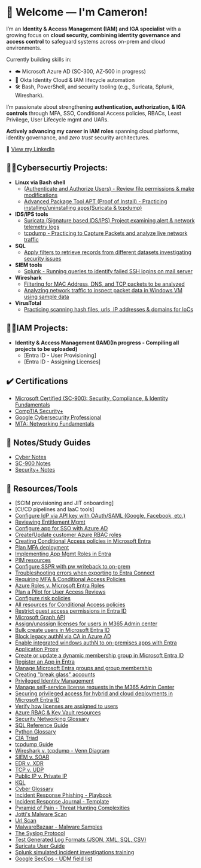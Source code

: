 <h1> 👋 Welcome — I'm Cameron! </h1>

I’m an **Identity & Access Management (IAM) and IGA specialist** with a growing focus on **cloud security, combining identity governance and access control** to safeguard systems across on-prem and cloud environments.

Currently building skills in:
- ☁️ Microsoft Azure AD (SC-300, AZ-500 in progress)
- 🔐 Okta Identity Cloud & IAM lifecycle automation
- 🛠️ Bash, PowerShell, and security tooling (e.g., Suricata, Splunk, Wireshark).

I’m passionate about strengthening **authentication, authorization, & IGA controls** through MFA, SSO, Conditional Access policies, RBACs, Least Privilege, User Lifecycle mgmt and UARs.  

**Actively advancing my career in IAM roles** spanning cloud platforms, identity governance, and *zero trust* security architectures.

🔗 [View my LinkedIn](https://linkedin.com/in/cam-malone) 


<h2>👨‍💻Cybersecurtiy Projects:</h2>

- <b>Linux via Bash shell</b>
  - [(Authenticate and Authorize Users) - Review file permissions & make modifications](https://github.com/cammalone/ProjectDB/blob/main/File%20Permissions.pdf)
  - [Advanced Package Tool APT (Proof of Install) -  Practicing installing/uninstalling apps(Suricata & tcpdump)](https://github.com/cammalone/ProjectDB/blob/main/Screenshots%20from%20Labs.pdf)
- <b>IDS/IPS tools</b>
  - [Suricata (Signature based IDS/IPS) Project examining alert & network telemetry logs](https://github.com/cammalone/ProjectDB/blob/main/Suricata%20Log%20Practice.pdf)
  - [tcpdump - Practicing to Capture Packets and analyze live network traffic](https://github.com/cammalone/ProjectDB/blob/main/tcpdump%20capturing%20packets.pdf)
- <b>SQL</b>
  - [Apply filters to retrieve records from different datasets investigating security issues](https://github.com/cammalone/ProjectDB/blob/main/Apply%20filters%20to%20SQL%20queries.pdf)
- <b>SIEM tools</b>
  - [Splunk - Running queries to identify failed SSH logins on mail server](https://github.com/cammalone/ProjectDB/blob/main/Querying%20in%20Splunk%20SIEM%20Tool.pdf)
- <b>Wireshark</b>
  - [Filtering for MAC Address, DNS, and TCP packets to be analyzed](https://github.com/cammalone/ProjectDB/blob/main/Filtering%20DNS%2C%20MAC%2C%20TCP%20pcap.pdf)
  - [Analyzing network traffic to inspect packet data in Windows VM using sample data](https://github.com/cammalone/ProjectDB/blob/main/Analyzing%20packets%20using%20Wireshark.pdf)
- <b>VirusTotal</b>
    - [Practicing scanning hash files, urls, IP addresses & domains for IoCs](https://github.com/cammalone/ProjectDB/blob/main/Scanning%20Hashes.pdf)
    
<h2>👨‍💻IAM Projects:</h2>

- <b>Identity & Access Management (IAM)(In progress - Compiling all projects to be uploaded)</b>
  - [Entra ID - User Provisioning]
  - [Entra ID - Assigning Licenses]


<h2> ✔️ Certifications</h2>

  - [Microsoft Certified (SC-900): Security, Compliance, & Identity Fundamentals](https://learn.microsoft.com/en-us/users/cameronmalone-9362/credentials/61007c2fafd2676a?ref=https%3A%2F%2Fwww.linkedin.com%2F)
  - [CompTIA Security+](https://www.credly.com/badges/2b696683-5b5e-4301-8ff8-65944343a7f1/linked_in_profile)
  - [Google Cybersecurity Professional](https://www.coursera.org/account/accomplishments/specialization/5DOGGDCNBON0)
  - [MTA: Networking Fundamentals](https://www.credly.com/badges/8c999ea6-77af-4bfa-a5f2-d01da5ccd609/linked_in_profile)


<h2>📝 Notes/Study Guides</h2>
  
  - [Cyber Notes](https://github.com/cammalone/NotesStudyGuides/blob/main/Cy%20Cert%20Notes.pdf)
  - [SC-900 Notes](https://github.com/cammalone/NotesStudyGuides/blob/main/SC%20900%20Notes.pdf)
  - [Security+ Notes](https://github.com/cammalone/NotesStudyGuides/blob/main/SECURITY%2B%20Notes.pdf)

<h2>🧰 Resources/Tools </h2>

  - [SCIM provisioning and JIT onboarding]
  - [CI/CD pipelines and IaaC tools]
  - [Configure IdP via API key with OAuth/SAML (Google, Facebook, etc.)](https://learn.microsoft.com/en-us/training/modules/implement-manage-external-identities/13-configure-identity-providers)
  - [Reviewing Entitlement Mgmt](https://learn.microsoft.com/en-us/training/modules/plan-implement-entitlement-management/8-review-per-user-entitlements)
  - [Configure app for SSO with Azure AD](https://learn.microsoft.com/en-us/entra/identity/saas-apps/github-enterprise-cloud-enterprise-account-tutorial)
  - [Create/Update customer Azure RBAC roles](https://learn.microsoft.com/en-us/azure/role-based-access-control/custom-roles)
  - [Creating Conditional Access policies in Microsoft Entra](https://learn.microsoft.com/en-us/entra/identity/conditional-access/overview)
  - [Plan MFA deployment](https://learn.microsoft.com/en-us/entra/identity/authentication/howto-mfa-getstarted#enforcing-registration)
  - [Implementing App Mgmt Roles in Entra](https://learn.microsoft.com/en-us/training/modules/plan-design-integration-of-enterprise-apps-for-sso/5-design-implement-app-management-roles)
  - [PIM resources](https://learn.microsoft.com/en-us/training/modules/plan-implement-privileged-access/2-define-strategy-for-administrative-users)
  - [Configure SSPR with pw writeback to on-prem](https://www.youtube.com/watch?v=rA8TvhNcCvQ)
  - [Troubleshooting errors when exporting to Entra Connect](https://learn.microsoft.com/en-us/training/modules/implement-manage-hybrid-identity/7-trouble-shoot-synchronization-errors)
  - [Requiring MFA & Conditional Access Policies](https://learn.microsoft.com/en-us/entra/identity/conditional-access/policy-all-users-mfa-strength)
  - [Azure Roles v. Microsoft Entra Roles](https://learn.microsoft.com/en-us/azure/role-based-access-control/rbac-and-directory-admin-roles)
  - [Plan a Pilot for User Access Reviews](https://learn.microsoft.com/en-us/training/modules/plan-implement-manage-access-review/2-plan-for-access-reviews)
  - [Configure risk policies](https://learn.microsoft.com/en-us/entra/id-protection/howto-identity-protection-configure-risk-policies)
  - [All resources for Conditional Access policies](https://learn.microsoft.com/en-us/training/modules/plan-implement-administer-conditional-access/13-summary-resources)
  - [Restrict guest access permissions in Entra ID](https://learn.microsoft.com/en-us/entra/identity/users/users-restrict-guest-permissions)
  - [Microsoft Graph API](https://developer.microsoft.com/en-us/graph)
  - [Assign/unassign licenses for users in M365 Admin center](https://learn.microsoft.com/en-us/microsoft-365/admin/manage/assign-licenses-to-users?view=o365-worldwide)
  - [Bulk create users in Microsoft Entra ID](https://learn.microsoft.com/en-us/entra/identity/users/users-bulk-add)
  - [Block legacy authN via CA in Azure AD](https://learn.microsoft.com/en-us/entra/identity/conditional-access/policy-block-legacy-authentication)
  - [Enable integrated windows authN to on-premises apps with Entra Application Proxy](https://mslearn.cloudguides.com/guides/Provide%20secure%20remote%20access%20to%20on-premises%20applications%20with%20Azure%20AD%20Application%20Proxy)
  - [Create or update a dynamic membership group in Microsoft Entra ID](https://learn.microsoft.com/en-us/entra/identity/users/groups-create-rule)
  - [Register an App in Entra](https://learn.microsoft.com/en-us/training/modules/implement-app-registration/4-register-application)
  - [Manage Microsoft Entra groups and group membership](https://learn.microsoft.com/en-us/entra/fundamentals/how-to-manage-groups)
  - [Creating "break glass" accounts](https://learn.microsoft.com/en-us/entra/identity/role-based-access-control/security-emergency-access)
  - [Privileged Identity Management](https://learn.microsoft.com/en-us/entra/id-governance/privileged-identity-management/)
  - [Manage self-service license requests in the M365 Admin Center](https://learn.microsoft.com/en-us/microsoft-365/commerce/licenses/manage-license-requests?view=o365-worldwide)
  - [Securing privileged access for hybrid and cloud deployments in Microsoft Entra ID](https://learn.microsoft.com/en-us/entra/identity/role-based-access-control/security-planning)
  - [Verify how licenses are assigned to users](https://learn.microsoft.com/en-us/entra/identity/users/licensing-group-advanced)
  - [Azure RBAC & Key Vault resources](https://learn.microsoft.com/en-us/training/modules/implement-access-management-for-azure-resources/11-summary-resources)
  - [Security Networking Glossary](https://github.com/cammalone/CyberGlossary/blob/main/Security%20Networking%20Glossary.pdf)
  - [SQL Reference Guide](https://github.com/cammalone/SQLRefGuide/blob/main/SQL%20Reference%20Guide.pdf)
  - [Python Glossary](https://github.com/cammalone/ResourceRepo/blob/main/Python%20Glossary.pdf)
  - [CIA Triad](https://www.geeksforgeeks.org/computer-networks/the-cia-triad-in-cryptography/)
  - [tcpdump Guide](https://github.com/cammalone/ResourceRepo/blob/main/OS%20Hardening%20-%20tcpdump%20explanation.pdf)
  - [Wireshark v. tcpdump - Venn Diagram](https://github.com/cammalone/ResourceRepo/blob/main/Wireshark%20v.%20tcpdump.pdf)
  - [SIEM v. SOAR](https://www.logpoint.com/wp-content/uploads/2022/01/siemsoar-800x330.png)
  - [EDR v. XDR](https://github.com/cammalone/Resource/blob/main/XDR%20v%20EDR%20Comparison%20Chart.png)
  - [TCP v. UDP](https://medium.com/javarevisited/stop-confusing-tcp-and-udp-heres-the-ultimate-cheat-sheet-baa5e49d7188)
  - [Public IP v. Private IP](https://www.geeksforgeeks.org/computer-networks/difference-between-private-and-public-ip-addresses/)
  - [KQL](https://learn.microsoft.com/en-us/kusto/query/?view=microsoft-fabric)
  - [Cyber Glossary](https://github.com/cammalone/ResourceRepo/blob/main/Cyber%20Term%20Glossary.pdf)
  - [Incident Response Phishing - Playbook](https://github.com/cammalone/ResourceRepo/blob/main/Phishing-incident-response-playbook.pdf)
  - [Incident Response Journal - Template](https://github.com/cammalone/ResourceRepo/blob/main/Incident%20Handlers%20Journal%20-%20Template.pdf)
  - [Pyramid of Pain - Threat Hunting Complexities](https://github.com/cammalone/ResourceRepo/blob/main/Pyramid%20of%20pain.pdf)
  - [Jotti's Malware Scan](https://virusscan.jotti.org/)
  - [Url Scan](https://urlscan.io/)
  - [MalwareBazaar - Malware Samples](https://bazaar.abuse.ch/browse/)
  - [The Syslog Protocol](https://www.rfc-editor.org/rfc/rfc5424)
  - [Test Generated Log Formats (JSON, XML, SQL, CSV)](https://generatedata.com/)
  - [Suricata User Guide](https://docs.suricata.io/en/latest/index.html)
  - [Splunk simulated incident investigations training](https://bots.splunk.com/login?redirect=/)
  - [Google SecOps - UDM field list](https://cloud.google.com/chronicle/docs/reference/udm-field-list)


